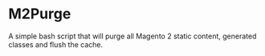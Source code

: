# M2Purge
A simple bash script that will purge all Magento 2 static content, generated classes and flush the cache.